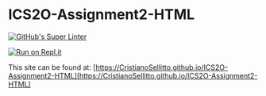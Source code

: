 # ICS2O-Assignment2-HTML

[![GitHub's Super Linter](https://github.com/CristianoSellitto/ICS2O-Assignment2-HTML/workflows/GitHub's%20Super%20Linter/badge.svg)](https://github.com/CristianoSellitto/ICS2O-Assignment2-HTML/actions)

[![Run on Repl.it](https://repl.it/badge/github/CristianoSellitto/ICS2O-Assignment2-HTML)](https://repl.it/github/CristianoSellitto/ICS2O-Assignment2-HTML)

This site can be found at: [https://CristianoSellitto.github.io/ICS2O-Assignment2-HTML](https://CristianoSellitto.github.io/ICS2O-Assignment2-HTML)
